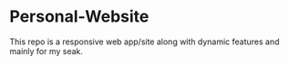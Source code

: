 # Personal-Website
This repo is a responsive web app/site along with dynamic features and mainly for my seak.  
